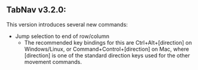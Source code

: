 ## TabNav v3.2.0:

This version introduces several new commands:

* Jump selection to end of row/column
    - The recommended key bindings for this are Ctrl+Alt+[direction] on Windows/Linux, or Command+Control+[direction] on Mac, where [direction] is one of the standard direction keys used for the other movement commands.
